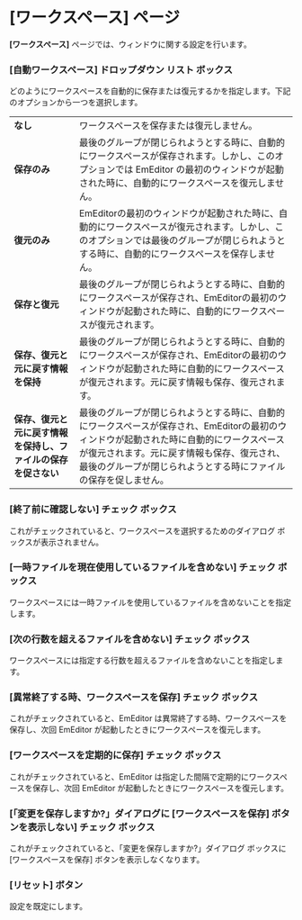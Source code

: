 # \[ワークスペース\] ページ

**\[ワークスペース\]** ページでは、ウィンドウに関する設定を行います。

### \[自動ワークスペース\] ドロップダウン リスト ボックス

どのようにワークスペースを自動的に保存または復元するかを指定します。下記のオプションから一つを選択します。

|     |     |
| --- | --- |
| **なし** | ワークスペースを保存または復元しません。 |
| **保存のみ** | 最後のグループが閉じられようとする時に、自動的にワークスペースが保存されます。しかし、このオプションでは EmEditor の最初のウィンドウが起動された時に、自動的にワークスペースを復元しません。 |
| **復元のみ** | EmEditorの最初のウィンドウが起動された時に、自動的にワークスペースが復元されます。しかし、このオプションでは最後のグループが閉じられようとする時に、自動的にワークスペースを保存しません。 |
| **保存と復元** | 最後のグループが閉じられようとする時に、自動的にワークスペースが保存され、EmEditorの最初のウィンドウが起動された時に、自動的にワークスペースが復元されます。 |
| **保存、復元と元に戻す情報を保持** | 最後のグループが閉じられようとする時に、自動的にワークスペースが保存され、EmEditorの最初のウィンドウが起動された時に自動的にワークスペースが復元されます。元に戻す情報も保存、復元されます。 |
| **保存、復元と元に戻す情報を保持し、ファイルの保存を促さない** | 最後のグループが閉じられようとする時に、自動的にワークスペースが保存され、EmEditorの最初のウィンドウが起動された時に自動的にワークスペースが復元されます。元に戻す情報も保存、復元され、最後のグループが閉じられようとする時にファイルの保存を促しません。 |

### \[終了前に確認しない\] チェック ボックス

これがチェックされていると、ワークスペースを選択するためのダイアログ ボックスが表示されません。

### \[一時ファイルを現在使用しているファイルを含めない\] チェック ボックス

ワークスペースには一時ファイルを使用しているファイルを含めないことを指定します。

### \[次の行数を超えるファイルを含めない\] チェック ボックス

ワークスペースには指定する行数を超えるファイルを含めないことを指定します。

### \[異常終了する時、ワークスペースを保存\] チェック ボックス

これがチェックされていると、EmEditor は異常終了する時、ワークスペースを保存し、次回 EmEditor が起動したときにワークスペースを復元します。

### \[ワークスペースを定期的に保存\] チェック ボックス

これがチェックされていると、EmEditor は指定した間隔で定期的にワークスペースを保存し、次回 EmEditor が起動したときにワークスペースを復元します。

### \[「変更を保存しますか?」ダイアログに \[ワークスペースを保存\] ボタンを表示しない\] チェック ボックス

これがチェックされていると、「変更を保存しますか?」ダイアログ ボックスに \[ワークスペースを保存\] ボタンを表示しなくなります。

### \[リセット\] ボタン

設定を既定にします。

